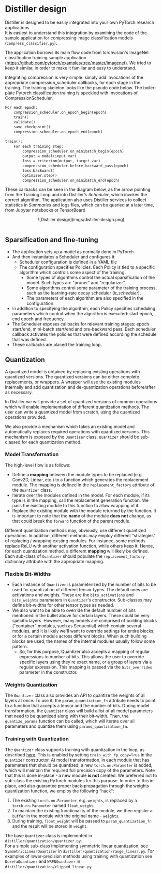 # Distiller design

Distiller is designed to be easily integrated into your own PyTorch research applications.<br>
It is easiest to understand this integration by examining the code of the sample application for compressing image classification models (```compress_classifier.py```).<br>

The application borrows its main flow code from torchvision's ImageNet classification training sample application (https://github.com/pytorch/examples/tree/master/imagenet). We tried to keep it similar, in order to make it familiar and easy to understand.

Integrating compression is very simple: simply add invocations of the appropriate compression_scheduler callbacks, for each stage in the training.  The training skeleton looks like the pseudo code below.  The boiler-plate Pytorch classification training is speckled with invocations of CompressionScheduler.

```
For each epoch:
    compression_scheduler.on_epoch_begin(epoch)
    train()
    validate()
    save_checkpoint()
    compression_scheduler.on_epoch_end(epoch)

train():
    For each training step:
        compression_scheduler.on_minibatch_begin(epoch)
        output = model(input_var)
        loss = criterion(output, target_var)
        compression_scheduler.before_backward_pass(epoch)
        loss.backward()
        optimizer.step()
        compression_scheduler.on_minibatch_end(epoch)
```

These callbacks can be seen in the diagram below, as the arrow pointing from the Training Loop and into Distiller's *Scheduler*, which invokes the correct algorithm.  The application also uses Distiller services to collect statistics in *Summaries* and logs files, which can be queried at a later time, from Jupyter notebooks or TensorBoard.

<center>![Distiller design](imgs/distiller-design.png)</center><br>

## Sparsification and fine-tuning
- The application sets up a model as normally done in PyTorch.
- And then instantiates a Scheduler and configures it:
    * Scheduler configuration is defined in a YAML file
    * The configuration specifies Policies. Each Policy is tied to a specific algorithm which controls some aspect of the training.
        * Some types of algorithms control the actual sparsification of the model. Such types are "pruner" and "regularizer".
        * Some algorithms control some parameter of the training process, such as the learning-rate decay scheduler (*lr_scheduler*).
        * The parameters of each algorithm are also specified in the configuration.
- In addition to specifying the algorithm, each Policy specifies scheduling parameters which control when the algorithm is executed: start epoch, end epoch and frequency.
- The Scheduler exposes callbacks for relevant training stages: epoch start/end, mini-batch start/end and pre-backward pass. Each scheduler callback activates the policies that were defined according the schedule that was defined.
- These callbacks are placed the training loop.

## Quantization
A quantized model is obtained by replacing existing operations with quantized versions. The quantized versions can be either complete replacements, or wrappers. A wrapper will use the existing modules internally and add quantization and de-quantization operations before/after as necessary.

In Distiller we will provide a set of quantized versions of common operations which will enable implementation of different quantization methods. The user can write a quantized model from scratch, using the quantized operations provided.

We also provide a mechanism which takes an existing model and automatically replaces required operations with quantized versions. This mechanism is exposed by the `Quantizer` class. `Quantizer` should be sub-classed for each quantization method.

### Model Transformation

The high-level flow is as follows:

- Define a **mapping** between the module types to be replaced (e.g. Conv2D, Linear, etc.) to a function which generates the replacement module. The mapping is defined in the `replacement_factory` attribute of the `Quantizer` class.
- Iterate over the modules defined in the model. For each module, if its type is in the mapping, call the replacement generation function. We pass the existing module to this function to allow wrapping of it.
- Replace the existing module with the module returned by the function. It is important to note that the **name** of the module **does not** change, as that could break the `forward` function of the parent module.

Different quantization methods may, obviously, use different quantized operations. In addition, different methods may employ different "strategies" of replacing / wrapping existing modules. For instance, some methods replace ReLU with another activation function, while others keep it. Hence, for each quantization method, a different **mapping** will likely be defined.  
Each sub-class of `Quantizer` should populate the `replacement_factory` dictionary attribute with the appropriate mapping.

### Flexible Bit-Widths

- Each instance of `Quantizer` is parameterized by the number of bits to be used for quantization of different tensor types. The default ones are activations and weights. These are the `bits_activations` and `bits_weights` parameters in `Quantizer`'s constructor. Sub-classes may define bit-widths for other tensor types as needed.
- We also want to be able to override the default number of bits mentioned in the bullet above for certain layers. These could be very specific layers. However, many models are comprised of building blocks ("container" modules, such as Sequential) which contain several modules, and it is likely we'll want to override settings for entire blocks, or for a certain module across different blocks. When such building blocks are used, the names of the internal modules usually follow some pattern.
   - So, for this purpose, Quantizer also accepts a mapping of regular expressions to number of bits. This allows the user to override specific layers using they're exact name, or a group of layers via a regular expression. This mapping is passed via the `bits_overrides` parameter in the constructor.

### Weights Quantization

The `Quantizer` class also provides an API to quantize the weights of all layers at once. To use it, the `param_quantization_fn` attribute needs to point to a function that accepts a tensor and the number of bits. During model transformation, the `Quantizer` class will build a list of all model parameters that need to be quantized along with their bit-width. Then, the `quantize_params` function can be called, which will iterate over all parameters and quantize them using `params_quantization_fn`.

### Training with Quantization

The `Quantizer` class supports training with quantization in the loop, as described [here](quantization.md#training-with-quantization). This is enabled by setting `train_with_fp_copy=True` in the `Quantizer` constructor. At model transformation, in each module that has parameters that should be quantized, a new `torch.nn.Parameter` is added, which will maintain the required full precision copy of the parameters. Note that this is done in-place - a new module **is not** created. We preferred not to sub-class the existing PyTorch modules for this purpose. In order to this in-place, and also guarantee proper back-propagation through the weights quantization function, we employ the following "hack":

1. The existing `torch.nn.Parameter`, e.g. `weights`, is replaced by a `torch.nn.Parameter` named `float_weight`.
2. To maintain the existing functionality of the module, we then register a `buffer` in the module with the original name - `weights`.
3. During training, `float_weight` will be passed to `param_quantization_fn` and the result will be stored in `weight`.

The base `Quantizer` class is implemented in `distiller/quantization/quantizer.py`.  
For a simple sub-class implementing symmetric linear quantization, see `SymmetricLinearQuantizer` in `distiller/quantization/range_linear.py`. For examples of lower-precision methods using training with quantization see `DorefaQuantizer` and `WRPNQuantizer` in `distiller/quantization/clipped_linear.py`
